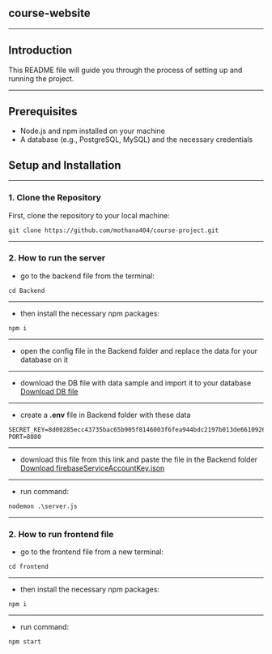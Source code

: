 ## course-website
***
## Introduction
This README file will guide you through the process of setting up and running the project.
***
## Prerequisites
- Node.js and npm installed on your machine
- A database (e.g., PostgreSQL, MySQL) and the necessary credentials

## Setup and Installation
***
### 1. Clone the Repository
First, clone the repository to your local machine:
```
git clone https://github.com/mothana404/course-project.git
```
***
### 2. How to run the server
* go to the backend file from the terminal:
```
cd Backend
```
***
* then install the necessary npm packages:
```
npm i
```
***
* open the config file in the Backend folder and replace the data for your database on it
*** 
* download the DB file with data sample and import it to your database
[Download DB file](https://drive.google.com/file/d/1a95yJKdklkoRikWhnWJXv4WF9RSv4gDP/view?usp=sharing)
***
* create a **.env** file in Backend folder with these data
```
SECRET_KEY=8d00285ecc43735bac65b905f8146003f6fea944bdc2197b013de6610926ad0222a1cc0641c0f48287c37938cf2081612b89e7ec82b7d60dcbb80609b7d84d81
PORT=8080
```
***
* download this file from this link and paste the file in the Backend folder
[Download firebaseServiceAccountKey.json](https://drive.google.com/file/d/1QIMVeBj1GGEPIkgnhw6dlaVKLCzf89FQ/view?usp=sharing)
***
* run command:
```
nodemon .\server.js
```
***
### 2. How to run frontend file
* go to the frontend file from a new terminal:
```
cd frontend
```
***
* then install the necessary npm packages:
```
npm i
```
***
* run command:
```
npm start
```